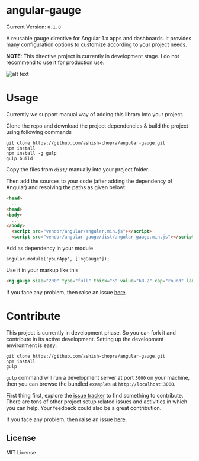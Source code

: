 # angular-gauge

Current Version: `0.1.0`

A reusable gauge directive for Angular 1.x apps and dashboards. It provides many configuration options to customize according to your project needs.

**NOTE**: This directive project is currently in development stage. I do not recommend to use it for production use.

![alt text](https://raw.githubusercontent.com/ashish-chopra/angular-gauge/master/examples/examples.png)

# Usage

Currently we support manual way of adding this library into your project.

Clone the repo and download the project dependencies & build the project using following commands

```
git clone https://github.com/ashish-chopra/angular-gauge.git
npm install
npm install -g gulp
gulp build
```

Copy the files from `dist/` manually into your project folder.

Then add the sources to your code (after adding the dependency of Angular) and resolving the paths as given below:

```html
<head>
  ...
<head>
<body>
  ...
</body>
  <script src="vendor/angular/angular.min.js"></script>
  <script src="vendor/angular-gauge/dist/angular-gauge.min.js"></script>
```

Add as dependency in your module

```
angular.module('yourApp', ['ngGauge']);
```
Use it in your markup like this

```html
<ng-gauge size="200" type="full" thick="5" value="68.2" cap="round" label="Speed" append="mph" foreground-color="#ffcc66" background-color="rgba(255,255,255, 0.4)" append="kW"></ng-gauge>
```
 
If you face any problem, then raise an issue [here](https://github.com/ashish-chopra/angular-gauge/issues).


# Contribute

This project is currently in development phase. So you can fork it and contribute in its active development. 
Setting up the development environment is easy:

```
git clone https://github.com/ashish-chopra/angular-gauge.git
npm install
gulp

```
`gulp` command will run a development server at port `3000` on your machine, then you can browse the bundled `examples` at `http://localhost:3000`.


First thing first, explore the [issue tracker](https://github.com/ashish-chopra/angular-gauge/issues) to find something to contribute. There are tons of other project setup related issues and activities in which you can help. Your feedback could also be a great contribution.

If you face any problem, then raise an issue [here](https://github.com/ashish-chopra/angular-gauge/issues).

License
---------
MIT License

